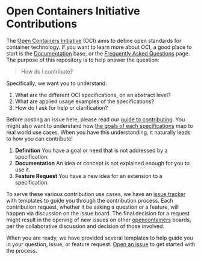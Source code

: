 # Open Containers Initiative Contributions

The [Open Containers Initiative](https://www.opencontainers.org/) (OCI) aims to define open
standards for container technology.  If you want to learn more about OCI, a good place to
start is the [Documentation](https://vsoch.github.io/man-opencontainers/docs/introduction/oci-types) 
base, or the [Frequently Asked Questions](https://www.opencontainers.org/faq) page.
The purpose of this repository is to help answer the question:

> How do I contribute?

Specifically, we want you to understand:

 1. What are the different OCI specifications, on an abstract level?
 2. What are applied usage examples of the specifications?
 3. How do I ask for help or clarification? 

Before posting an issue here, please read our [guide to contributing](https://vsoch.github.io/man-opencontainers/contributing). You might also want to understand how [the goals of each specifications](https://vsoch.github.io/man-opencontainers/docs/introduction/oci-types/) map to real world use cases. When you have this understanding, it naturally leads to how you can contribute!

 1. **Definition** You have a goal or need that is not addressed by a specification.
 2. **Documentation** An idea or concept is not explained enough for you to use it.
 3. **Feature Request** You have a new idea for an extension to a specification.

To serve these various contribution use cases, we have an [issue tracker](https://www.github.com/vsoch/oci-contribution/issues) with templates to guide you through the contribution process.
Each contribution request, whether it be asking a question or a feature, will happen via
discussion on the issue board. The final decision for a request might result in the opening of new
issues on other [opencontainers](https://www.github.com/opencontainers) boards, per the
collaborative discussion and decision of those involved. 

When you are ready, we have provided several templates to help guide you in your question, issue, or feature request. [Open an issue](https://www.github.com/vsoch/oci-contribution/issues) to get started with the process.
